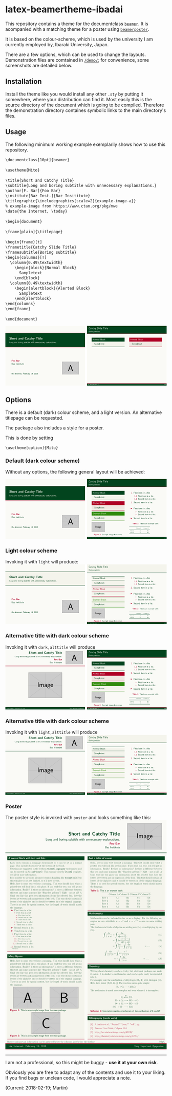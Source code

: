 # latex-beamertheme-ibadai

This repository contains a theme for the documentclass
[`beamer`](https://ctan.org/tex-archive/macros/latex/contrib/beamer).
It is acompanied with a matching theme for a poster using
[`beamerposter`](https://ctan.org/tex-archive/macros/latex/contrib/beamerposter).

It is based on the colour-scheme, which is used by the university
I am currently employed by, Ibaraki University, Japan.

There are a few options, which can be used to change the layouts.
Demonstration files are comtained in [`/demo/`](./demo); 
for convenience, some screenshots are detailed below.

## Installation

Install the theme like you would install any other `.sty` 
by putting it somewhere, where your distribution can find it.
Most easily this is the source directory of the document 
which is going to be compiled.
Therefore the demonstration directory containes symbolic links
to the main directory's files.

## Usage

The following minimum working example exemplarily shows how to use this repository.

```
\documentclass[10pt]{beamer}

\usetheme{Mito}

\title{Short and Catchy Title}
\subtitle{Long and boring subtitle with unnecessary explanations.}
\author[F. Bar]{Foo Bar}
\institute[Baz Inst.]{Baz Insititute}
\titlegraphic{\includegraphics[scale=2]{example-image-a}}
% example-image from https://www.ctan.org/pkg/mwe
\date{the Internet, \today}

\begin{document}

\frame[plain]{\titlepage}

\begin{frame}[t]
\frametitle{Catchy Slide Title}
\framesubtitle{Boring subtitle}
\begin{columns}[T]
  \column{0.49\textwidth}
    \begin{block}{Normal Block}
      Sampletext
    \end{block}
  \column{0.49\textwidth}
    \begin{alertblock}{Alerted Block}
      Sampletext
    \end{alertblock}
\end{columns}
\end{frame}

\end{document}
```

![mwe preview](./demo/mwe/mwe.preview.png)

## Options

There is a default (dark) colour scheme, and a light version.
An alternative titlepage can be requested.

The package also includes a style for a poster.

This is done by setting
```
\usetheme[option]{Mito}
```

### Default (dark colour scheme)

Without any options, the following general layout will be achieved:

![talk-default](./demo/talk-default/talk-default-demo.s-preview.png)

### Light colour scheme

Invoking it with `light` will produce:
![talk-light-default](./demo/talk-light-default/talk-lgtxdef-demo.s-preview.png)

### Alternative title with dark colour scheme

Invoking it with `dark,alttitle` will produce
![talk-dark-alt](./demo/talk-dark-alt/talk-drkxalt-demo.s-preview.png)

### Alternative title with dark colour scheme

Invoking it with `light,alttitle` will produce
![talk-light-alt](./demo/talk-light-alt/talk-lgtxalt-demo.s-preview.png)

### Poster

The poster style is invoked with `poster` and looks something like this:
![poster](./demo/poster/poster-demo.s-preview.png)

---

I am not a professional, so this might be buggy - 
**use it at your own risk**.

Obviously you are free to adapt any of the contents and use it to your liking.
If you find bugs or unclean code, I would appreciate a note.

(Current: 2018-02-19; Martin)


